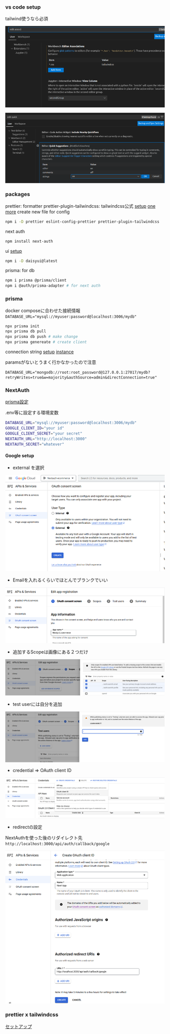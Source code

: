 ### vs code setup

tailwind使うなら必須

![tailwindcss](./images/tailwind_vscode.png)

![Alt text](./images/editor_quick.png)

### packages

prettier: formatter
prettier-plugin-tailwindcss: tailwindcss公式
[setup](https://github.com/tailwindlabs/prettier-plugin-tailwindcss)
[one more](https://nextjs.org/docs/pages/building-your-application/configuring/eslint#usage-with-other-tools)
create new file for config

```sh
npm i -D prettier eslint-config-prettier prettier-plugin-tailwindcss
```

next auth

```sh
npm install next-auth
```

ui
[setup](https://daisyui.com/docs/install/)

```sh
npm i -D daisyui@latest
```

prisma: for db

```sh
npm i prisma @prisma/client
npm i @auth/prisma-adapter # for next auth
```

### prisma

docker composeに合わせた接続情報
`DATABASE_URL="mysql://myuser:password@localhost:3006/mydb"`

```sh
npx prisma init
npx prisma db pull
npx prisma db push # make change
npx prisma genereate # create client
```

connection string
[setup](https://www.prisma.io/docs/concepts/database-connectors/mongodb)
[instance](https://vercel.com/guides/nextjs-prisma-postgres#step-4.-install-and-generate-prisma-client)

paramsがないとうまく行かなかったので注意

```.env
DATABASE_URL="mongodb://root:root_password@127.0.0.1:27017/mydb?retryWrites=true&w=majority&authSource=admin&directConnection=true"
```

### NextAuth

[prisma設定](https://next-auth.js.org/v3/adapters/prisma#setup)

.env等に設定する環境変数

```sh
DATABASE_URL="mysql://myuser:password@localhost:3006/mydb"
GOOGLE_CLIENT_ID="your id"
GOOGLE_CLIENT_SECRET="your secret"
NEXTAUTH_URL="http://localhost:3000"
NEXTAUTH_SECRET="whatever"
```

#### Google setup

- external を選択

![external](./images/oauth_consent.png)

- Emailを入れるくらいでほとんでブランクでいい

![add app name](./images/appname.png)

- 追加するScopeは画像にある２つだけ

![scope](./images/scope.png)

- test userには自分を追加

![testuser](./images/testuser.png)

- credential => OAuth client ID

![oauth](./images/oauth.png)

- redirectの設定

NextAuthを使った後のリダイレクト先
`http://localhost:3000/api/auth/callback/google`

![redirect](./images/redirect.png)

### prettier x tailwindcss

[セットアップ](https://tailwindcss.com/blog/automatic-class-sorting-with-prettier)
